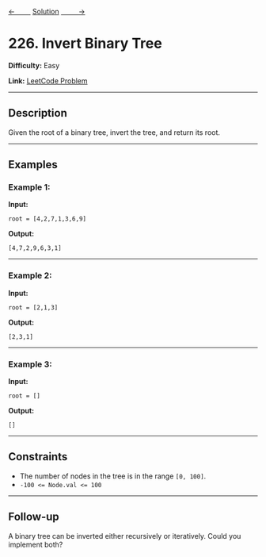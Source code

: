 [<-&nbsp;&nbsp;&nbsp;&nbsp;&nbsp;&nbsp;&nbsp;&nbsp;](../875.%20Koko%20Eating%20Bananas/statement.md)
[Solution](226.%20Invert%20Binary%20Tree/solution.js)
[&nbsp;&nbsp;&nbsp;&nbsp;&nbsp;&nbsp;&nbsp;&nbsp; ->](../104.%20Maximum%20Depth%20of%20Binary%20Tree/statement.md)

# 226. Invert Binary Tree

**Difficulty:** Easy

**Link:** [LeetCode Problem](https://leetcode.com/problems/invert-binary-tree/)

---

## Description

Given the root of a binary tree, invert the tree, and return its root.

---

## Examples

### Example 1:

**Input:**

```plaintext
root = [4,2,7,1,3,6,9]
```

**Output:**

```plaintext
[4,7,2,9,6,3,1]
```

---

### Example 2:

**Input:**

```plaintext
root = [2,1,3]
```

**Output:**

```plaintext
[2,3,1]
```

---

### Example 3:

**Input:**

```plaintext
root = []
```

**Output:**

```plaintext
[]
```

---

## Constraints

- The number of nodes in the tree is in the range `[0, 100]`.
- `-100 <= Node.val <= 100`

---

## Follow-up

A binary tree can be inverted either recursively or iteratively. Could you implement both?

